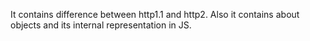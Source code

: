 It contains difference between http1.1 and http2. 
Also it contains about objects and its internal representation in JS.